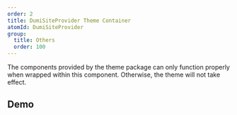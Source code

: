 ```yaml
---
order: 2
title: DumiSiteProvider Theme Container
atomId: DumiSiteProvider
group:
  title: Others
  order: 100
---
```


The components provided by the theme package can only function properly when wrapped within this component. Otherwise, the theme will not take effect.

## Demo

<code src="./demos/DumiSiteProvider"></code>
